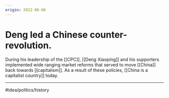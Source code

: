```yaml
---
origin: 2022-06-06
---
```

# Deng led a Chinese counter-revolution. 
During his leadership of the [[CPC]], [[Deng Xiaoping]] and his supporters implemented wide ranging market reforms that served to move [[China]] back towards [[capitalism]]. As a result of these policies, [[China is a capitalist country]] today. 

---
#idea/politics/history 